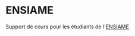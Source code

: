 ENSIAME
=======

Support de cours pour les étudiants de l'[ENSIAME](http://www.univ-valenciennes.fr/ensiame/page-daccueil-ensiame)
